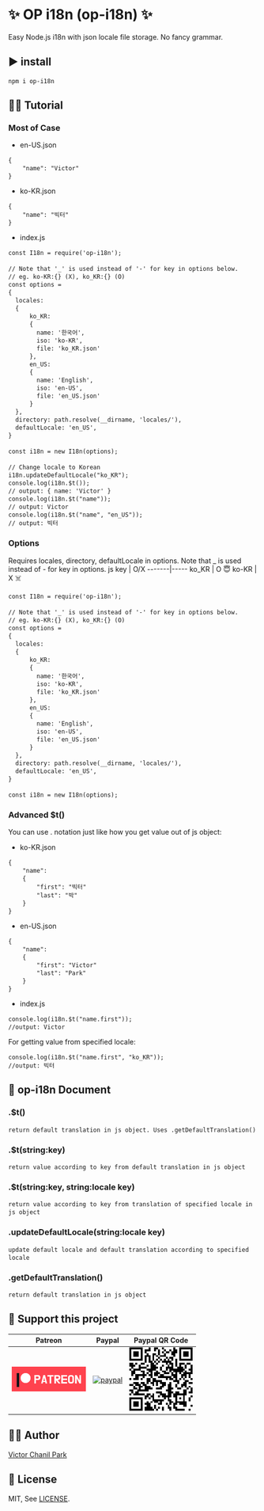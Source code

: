 # ✨ OP i18n (op-i18n) ✨
Easy Node.js i18n with json locale file storage. No fancy grammar.

## ▶️ install
```
npm i op-i18n
```

## 👩‍🎓 Tutorial
### Most of Case
- en-US.json
```
{
    "name": "Victor"
}
```
- ko-KR.json
```
{
    "name": "빅터"
}
```
- index.js
```
const I18n = require('op-i18n');

// Note that '_' is used instead of '-' for key in options below.
// eg. ko-KR:{} (X), ko_KR:{} (O)
const options =
{
  locales:
  {
      ko_KR:
      {
        name: '한국어',
        iso: 'ko-KR',
        file: 'ko_KR.json'
      },
      en_US:
      {
        name: 'English',
        iso: 'en-US',
        file: 'en_US.json'
      }
  },
  directory: path.resolve(__dirname, 'locales/'),
  defaultLocale: 'en_US',
}

const i18n = new I18n(options);

// Change locale to Korean
i18n.updateDefaultLocale("ko_KR");
console.log(i18n.$t());
// output: { name: 'Victor' }
console.log(i18n.$t("name"));
// output: Victor
console.log(i18n.$t("name", "en_US"));
// output: 빅터
```

### Options
Requires locales, directory, defaultLocale in options. Note that _ is used instead of - for key in options.
js key | O/X 
-------|-----
ko_KR  | O 😇
ko-KR  | X ☠️
```
const I18n = require('op-i18n');

// Note that '_' is used instead of '-' for key in options below.
// eg. ko-KR:{} (X), ko_KR:{} (O)
const options =
{
  locales:
  {
      ko_KR:
      {
        name: '한국어',
        iso: 'ko-KR',
        file: 'ko_KR.json'
      },
      en_US:
      {
        name: 'English',
        iso: 'en-US',
        file: 'en_US.json'
      }
  },
  directory: path.resolve(__dirname, 'locales/'),
  defaultLocale: 'en_US',
}

const i18n = new I18n(options);
```

### Advanced $t()
You can use . notation just like how you get value out of js object:
- ko-KR.json
```
{
    "name":
    {
        "first": "빅터"
        "last": "박"
    }
}
```
- en-US.json
```
{
    "name":
    {
        "first": "Victor"
        "last": "Park"
    }
}
```
- index.js
```
console.log(i18n.$t("name.first"));
//output: Victor
```
For getting value from specified locale:
```
console.log(i18n.$t("name.first", "ko_KR"));
//output: 빅터
```

## 📖 op-i18n Document
### .$t()
```
return default translation in js object. Uses .getDefaultTranslation()
```
### .$t(string:key)
```
return value according to key from default translation in js object
```
### .$t(string:key, string:locale key)
```
return value according to key from translation of specified locale in js object
```
### .updateDefaultLocale(string:locale key)
```
update default locale and default translation according to specified locale
```
### .getDefaultTranslation()
```
return default translation in js object
```

## 👯 Support this project
| Patreon | Paypal | Paypal QR Code |
|---------| ------ | -------------- |
| [![Patreon](./mdimg/patreon.png)](https://www.patreon.com/treezi) | [![paypal](https://www.paypalobjects.com/en_US/i/btn/btn_donateCC_LG.gif)](https://www.paypal.com/donate?hosted_button_id=CL2DUUDFDW4GJ) | [![QR Code](./mdimg/paypal-donation-qr-code.png)](https://www.paypal.com/donate?hosted_button_id=CL2DUUDFDW4GJ) |

## 👨‍💻 Author
[Victor Chanil Park](https://github.com/opdev1004)

## 💯 License
MIT, See [LICENSE](./LICENSE).
